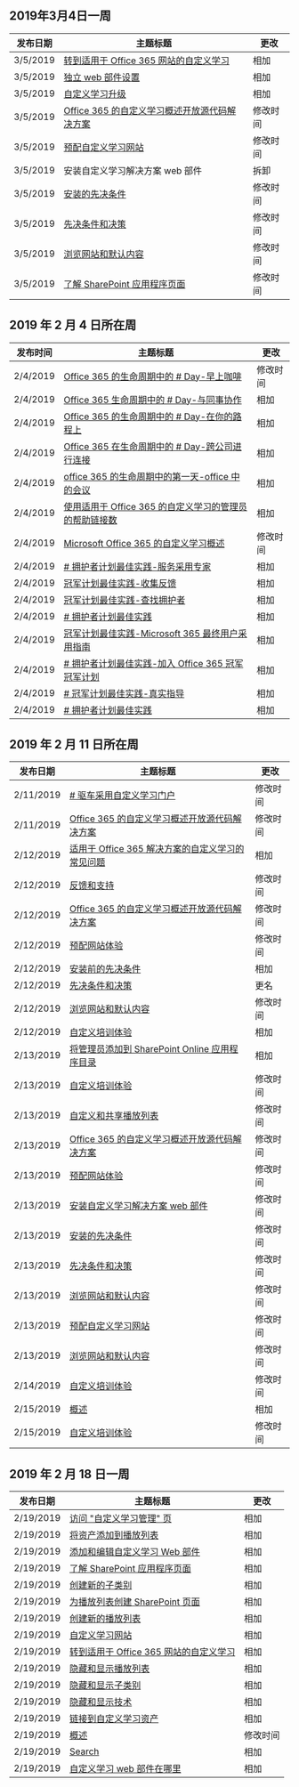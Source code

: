<!-- This file is generated automatically each week. Changes made to this file will be overwritten.-->




## <a name="week-of-march-04-2019"></a>2019年3月4日一周


| 发布日期 |主题标题 | 更改 |
|------|------------|--------|
| 3/5/2019 | [转到适用于 Office 365 网站的自定义学习](/Office365/CustomLearning/custom_addowners) | 相加 |
| 3/5/2019 | [独立 web 部件设置](/Office365/CustomLearning/custom_manualsetup) | 相加 |
| 3/5/2019 | [自定义学习升级](/Office365/CustomLearning/custom_upgrade) | 相加 |
| 3/5/2019 | [Office 365 的自定义学习概述开放源代码解决方案](/Office365/CustomLearning/index) | 修改时间 |
| 3/5/2019 | [预配自定义学习网站](/Office365/CustomLearning/installsitepackage) | 修改时间 |
| 3/5/2019 | 安装自定义学习解决方案 web 部件 | 拆卸 |
| 3/5/2019 | [安装的先决条件](/Office365/CustomLearning/prereqs) | 修改时间 |
| 3/5/2019 | [先决条件和决策](/Office365/CustomLearning/servicedecisions) | 修改时间 |
| 3/5/2019 | [浏览网站和默认内容](/Office365/CustomLearning/sitecontent) | 修改时间 |
| 3/5/2019 | [了解 SharePoint 应用程序页面](/Office365/CustomLearning/custom_apppages) | 修改时间 |


## <a name="week-of-february-04-2019"></a>2019 年 2 月 4 日所在周


| 发布时间 |主题标题 | 更改 |
|------|------------|--------|
| 2/4/2019 | [Office 365 的生命周期中的 # Day-早上咖啡](/Office365/CustomLearning/ditl_coffee) | 修改时间 |
| 2/4/2019 | [Office 365 生命周期中的 # Day-与同事协作](/Office365/CustomLearning/ditl_collab) | 相加 |
| 2/4/2019 | [Office 365 的生命周期中的 # Day-在你的路程上](/Office365/CustomLearning/ditl_commute) | 相加 |
| 2/4/2019 | [Office 365 在生命周期中的 # Day-跨公司进行连接](/Office365/CustomLearning/ditl_connect) | 相加 |
| 2/4/2019 | [office 365 的生命周期中的第一天-office 中的会议](/Office365/CustomLearning/ditl_meeting) | 相加 |
| 2/4/2019 | [使用适用于 Office 365 的自定义学习的管理员的帮助链接数](/Office365/CustomLearning/embeds/for_admins) | 相加 |
| 2/4/2019 | [Microsoft Office 365 的自定义学习概述](/Office365/CustomLearning/index) | 修改时间 |
| 2/4/2019 | [# 拥护者计划最佳实践-服务采用专家](/Office365/CustomLearning/champ_education) | 相加 |
| 2/4/2019 | [冠军计划最佳实践-收集反馈](/Office365/CustomLearning/champ_feedback) | 相加 |
| 2/4/2019 | [冠军计划最佳实践-查找拥护者](/Office365/CustomLearning/champ_findthem) | 相加 |
| 2/4/2019 | [# 拥护者计划最佳实践](/Office365/CustomLearning/champ_getstarted) | 相加 |
| 2/4/2019 | [冠军计划最佳实践-Microsoft 365 最终用户采用指南](/Office365/CustomLearning/champ_o365guide) | 相加 |
| 2/4/2019 | [# 拥护者计划最佳实践-加入 Office 365 冠军冠军计划](/Office365/CustomLearning/champ_o365program) | 相加 |
| 2/4/2019 | [# 冠军计划最佳实践-真实指导](/Office365/CustomLearning/champ_realworldguides) | 相加 |
| 2/4/2019 | [# 拥护者计划最佳实践](/Office365/CustomLearning/champ_whyadopt) | 相加 |


## <a name="week-of-february-11-2019"></a>2019 年 2 月 11 日所在周


| 发布日期 |主题标题 | 更改 |
|------|------------|--------|
| 2/11/2019 | [# 驱车采用自定义学习门户](/Office365/CustomLearning/driveadoption) | 修改时间 |
| 2/11/2019 | [Office 365 的自定义学习概述开放源代码解决方案](/Office365/CustomLearning/index) | 修改时间 |
| 2/12/2019 | [适用于 Office 365 解决方案的自定义学习的常见问题](/Office365/CustomLearning/faq) | 相加 |
| 2/12/2019 | [反馈和支持](/Office365/CustomLearning/feedback) | 修改时间 |
| 2/12/2019 | [Office 365 的自定义学习概述开放源代码解决方案](/Office365/CustomLearning/index) | 修改时间 |
| 2/12/2019 | [预配网站体验](/Office365/CustomLearning/installsitepackage) | 修改时间 |
| 2/12/2019 | [安装前的先决条件](/Office365/CustomLearning/prereqs) | 相加 |
| 2/12/2019 | [先决条件和决策](/Office365/CustomLearning/servicedecisions) | 更名 |
| 2/12/2019 | [浏览网站和默认内容](/Office365/CustomLearning/sitecontent) | 修改时间 |
| 2/12/2019 | [自定义培训体验](/Office365/CustomLearning/sitesetup) | 相加 |
| 2/13/2019 | [将管理员添加到 SharePoint Online 应用程序目录](/Office365/CustomLearning/addappadmin) | 相加 |
| 2/13/2019 | [自定义培训体验](/Office365/CustomLearning/customization) | 修改时间 |
| 2/13/2019 | [自定义和共享播放列表](/Office365/CustomLearning/customplaylist) | 修改时间 |
| 2/13/2019 | [Office 365 的自定义学习概述开放源代码解决方案](/Office365/CustomLearning/index) | 修改时间 |
| 2/13/2019 | [预配网站体验](/Office365/CustomLearning/installsitepackage) | 修改时间 |
| 2/13/2019 | [安装自定义学习解决方案 web 部件](/Office365/CustomLearning/installwebpart) | 修改时间 |
| 2/13/2019 | [安装的先决条件](/Office365/CustomLearning/prereqs) | 修改时间 |
| 2/13/2019 | [先决条件和决策](/Office365/CustomLearning/servicedecisions) | 修改时间 |
| 2/13/2019 | [浏览网站和默认内容](/Office365/CustomLearning/sitecontent) | 修改时间 |
| 2/13/2019 | [预配自定义学习网站](/Office365/CustomLearning/installsitepackage) | 修改时间 |
| 2/13/2019 | [浏览网站和默认内容](/Office365/CustomLearning/sitecontent) | 修改时间 |
| 2/14/2019 | [自定义培训体验](/Office365/CustomLearning/customization) | 修改时间 |
| 2/15/2019 | [概述](/Office365/CustomLearning/custom_overview) | 相加 |
| 2/15/2019 | [自定义培训体验](/Office365/CustomLearning/customization) | 修改时间 |


## <a name="week-of-february-18-2019"></a>2019 年 2 月 18 日一周


| 发布日期 |主题标题 | 更改 |
|------|------------|--------|
| 2/19/2019 | [访问 "自定义学习管理" 页](/Office365/CustomLearning/custom_accessadmin) | 相加 |
| 2/19/2019 | [将资产添加到播放列表](/Office365/CustomLearning/custom_addassets) | 相加 |
| 2/19/2019 | [添加和编辑自定义学习 Web 部件](/Office365/CustomLearning/custom_addwebpart) | 相加 |
| 2/19/2019 | [了解 SharePoint 应用程序页面](/Office365/CustomLearning/custom_apppages) | 相加 |
| 2/19/2019 | [创建新的子类别](/Office365/CustomLearning/custom_createnewcat) | 相加 |
| 2/19/2019 | [为播放列表创建 SharePoint 页面](/Office365/CustomLearning/custom_createnewpage) | 相加 |
| 2/19/2019 | [创建新的播放列表](/Office365/CustomLearning/custom_createnewplaylist) | 相加 |
| 2/19/2019 | [自定义学习网站](/Office365/CustomLearning/custom_edithelp) | 相加 |
| 2/19/2019 | [转到适用于 Office 365 网站的自定义学习](/Office365/CustomLearning/custom_goto) | 相加 |
| 2/19/2019 | [隐藏和显示播放列表](/Office365/CustomLearning/custom_hideshowplaylists) | 相加 |
| 2/19/2019 | [隐藏和显示子类别](/Office365/CustomLearning/custom_hideshowsub) | 相加 |
| 2/19/2019 | [隐藏和显示技术](/Office365/CustomLearning/custom_hideshowtech) | 相加 |
| 2/19/2019 | [链接到自定义学习资产](/Office365/CustomLearning/custom_linking) | 相加 |
| 2/19/2019 | [概述](/Office365/CustomLearning/custom_overview) | 修改时间 |
| 2/19/2019 | [Search](/Office365/CustomLearning/custom_search) | 相加 |
| 2/19/2019 | [自定义学习 web 部件在哪里](/Office365/CustomLearning/custom_whereiswebpart) | 相加 |
